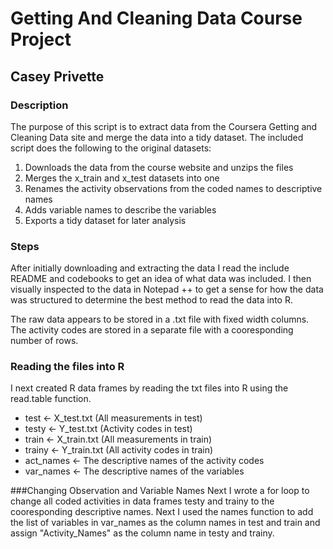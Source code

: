 Getting And Cleaning Data Course Project
========================================
Casey Privette
--------------

### Description

The purpose of this script is to extract data from the Coursera Getting and Cleaning Data site and merge the data into a tidy dataset. The included script does the following to the original datasets:

1. Downloads the data from the course website and unzips the files
2. Merges the x_train and x_test datasets into one
3. Renames the activity observations from the coded names to descriptive names
4. Adds variable names to describe the variables
5. Exports a tidy dataset for later analysis

### Steps

After initially downloading and extracting the data I read the include README and codebooks to get an idea of what data was included. I then visually inspected to the data in Notepad ++ to get a sense for how the data was structured to determine the best method to read the data into R.

The raw data appears to be stored in a .txt file with fixed width columns. The activity codes are stored in a separate file with a cooresponding number of rows. 

### Reading the files into R
I next created R data frames by reading the txt files into R using the read.table function. 

* test <- X_test.txt (All measurements in test)
* testy <- Y_test.txt (Activity codes in test)
* train <- X_train.txt (All measurements in train)
* trainy <- Y_train.txt (All activity codes in train)
* act_names <- The descriptive names of the activity codes
* var_names <- The descriptive names of the variables

###Changing Observation and Variable Names
Next I wrote a for loop to change all coded activities in data frames testy and trainy to the cooresponding descriptive names. Next I used the names function to add the list of variables in var_names as the column names in test and train and assign "Activity_Names" as the column name in testy and trainy.